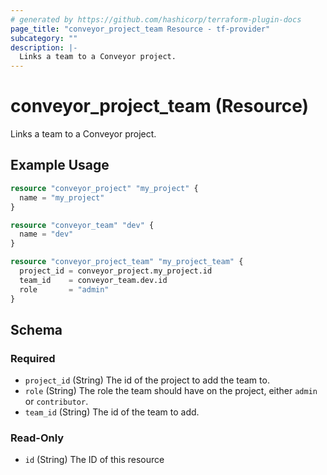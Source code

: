 ```yaml
---
# generated by https://github.com/hashicorp/terraform-plugin-docs
page_title: "conveyor_project_team Resource - tf-provider"
subcategory: ""
description: |-
  Links a team to a Conveyor project.
---
```


# conveyor_project_team (Resource)

Links a team to a Conveyor project.

## Example Usage

```terraform
resource "conveyor_project" "my_project" {
  name = "my_project"
}

resource "conveyor_team" "dev" {
  name = "dev"
}

resource "conveyor_project_team" "my_project_team" {
  project_id = conveyor_project.my_project.id
  team_id    = conveyor_team.dev.id
  role       = "admin"
}
```

<!-- schema generated by tfplugindocs -->
## Schema

### Required

- `project_id` (String) The id of the project to add the team to.
- `role` (String) The role the team should have on the project, either `admin` or `contributor`.
- `team_id` (String) The id of the team to add.

### Read-Only

- `id` (String) The ID of this resource


